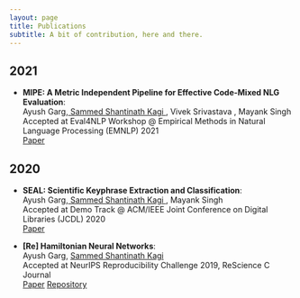 ```yaml
---
layout: page
title: Publications
subtitle: A bit of contribution, here and there.
---
```


## 2021

- **MIPE: A Metric Independent Pipeline for Effective Code-Mixed NLG Evaluation**: <br>
    Ayush Garg,<u> Sammed Shantinath Kagi </u>, Vivek Srivastava </u>, Mayank Singh <br>
    Accepted at Eval4NLP Workshop @ Empirical Methods in Natural Language Processing (EMNLP) 2021 <br>
    [Paper](https://aclanthology.org/2021.eval4nlp-1.13/)

## 2020

- **SEAL: Scientific Keyphrase Extraction and Classification**: <br>
    Ayush Garg,<u> Sammed Shantinath Kagi </u>, Mayank Singh <br>
    Accepted at Demo Track @ ACM/IEEE Joint Conference on Digital Libraries (JCDL) 2020 <br>
    [Paper](https://dl.acm.org/doi/10.1145/3383583.3398625)
    
- **[Re] Hamiltonian Neural Networks**:    
    Ayush Garg, <u>Sammed Shantinath Kagi</u> <br>
    Accepted at NeurIPS Reproducibility Challenge 2019, ReScience C Journal<br>
    [Paper](https://zenodo.org/record/3818621)
    [Repository](https://github.com/ayushgarg31/HNN-Neurips2019)

